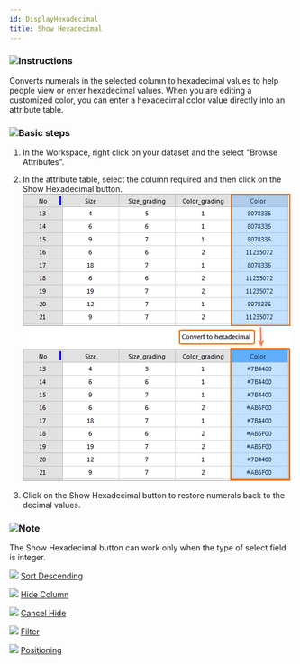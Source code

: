 ```yaml
---
id: DisplayHexadecimal
title: Show Hexadecimal
---
```

### ![](../../img/read.gif)Instructions

Converts numerals in the selected column to hexadecimal values to help people 
view or enter hexadecimal values. When you are editing a customized color, you 
can enter a hexadecimal color value directly into an attribute table.

### ![](../../img/read.gif)Basic steps

  1. In the Workspace, right click on your dataset and the select "Browse Attributes".
  2. In the attribute table, select the column required and then click on the Show Hexadecimal button.
![](img-en/DisplayHexadecimal.png)  

  3. Click on the Show Hexadecimal button to restore numerals back to the decimal values.

### ![](../../img/note.png)Note

The Show Hexadecimal button can work only when the type of select field is integer.

![](../../img/smalltitle.png) [Sort Descending](SortOrderDescendingButton.htm)

![](../../img/smalltitle.png) [Hide Column](HideButton.htm)

![](../../img/smalltitle.png) [Cancel Hide](CancelHideButton.htm)

![](../../img/smalltitle.png) [Filter](FilterButton.htm)

![](../../img/smalltitle.png) [Positioning](GoToButton.htm)



